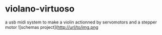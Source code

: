 # violano-virtuoso
a usb midi system to make a violin actionned by servomotors and a stepper motor
![schemas project]([http://url/to/img.png](https://github.com/glloq/violano-virtuoso/blob/main/img/violano%20virtuoso%20midi%20-%20Copie.png?raw=true)

